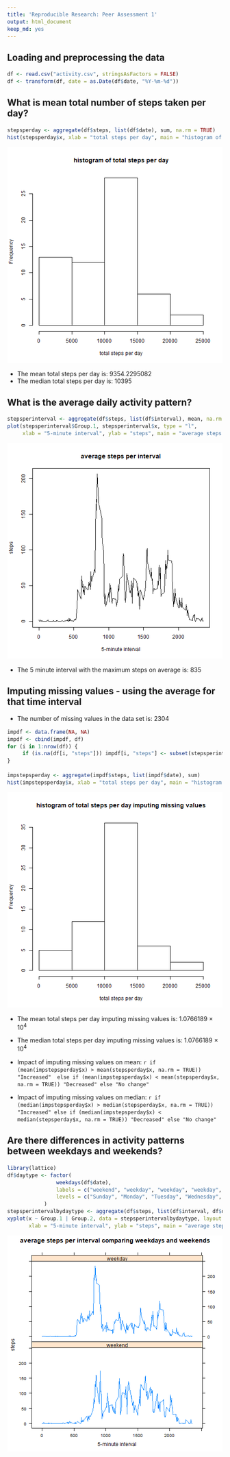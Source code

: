 ```yaml
---
title: 'Reproducible Research: Peer Assessment 1'
output: html_document
keep_md: yes
---
```



## Loading and preprocessing the data

```r
df <- read.csv("activity.csv", stringsAsFactors = FALSE)
df <- transform(df, date = as.Date(df$date, "%Y-%m-%d"))
```


## What is mean total number of steps taken per day?

```r
stepsperday <- aggregate(df$steps, list(df$date), sum, na.rm = TRUE)
hist(stepsperday$x, xlab = "total steps per day", main = "histogram of total steps per day")
```

![plot of chunk unnamed-chunk-2](figure/unnamed-chunk-2-1.png)

* The mean total steps per day is: 9354.2295082
* The median total steps per day is: 10395

## What is the average daily activity pattern?

```r
stepsperinterval <- aggregate(df$steps, list(df$interval), mean, na.rm = TRUE)
plot(stepsperinterval$Group.1, stepsperinterval$x, type = "l",
     xlab = "5-minute interval", ylab = "steps", main = "average steps per interval")
```

![plot of chunk unnamed-chunk-3](figure/unnamed-chunk-3-1.png)

* The 5 minute interval with the maximum steps on average is:
835

## Imputing missing values - using the average for that time interval 
* The number of missing values in the data set is: 2304


```r
impdf <- data.frame(NA, NA)
impdf <- cbind(impdf, df)
for (i in 1:nrow(df)) {
     if (is.na(df[i, "steps"])) impdf[i, "steps"] <- subset(stepsperinterval, Group.1 == df[i, "interval"])[, "x"]
}

impstepsperday <- aggregate(impdf$steps, list(impdf$date), sum)
hist(impstepsperday$x, xlab = "total steps per day", main = "histogram of total steps per day imputing missing values")
```

![plot of chunk unnamed-chunk-4](figure/unnamed-chunk-4-1.png)

* The mean total steps per day imputing missing values is: 1.0766189 &times; 10<sup>4</sup>
* The median total steps per day imputing missing values is: 1.0766189 &times; 10<sup>4</sup>
* Impact of imputing missing values on mean: `r
if (mean(impstepsperday$x) > mean(stepsperday$x, na.rm = TRUE)) "Increased" 
else if (mean(impstepsperday$x) < mean(stepsperday$x, na.rm = TRUE)) "Decreased"
else "No change"
`

* Impact of imputing missing values on median: `r
if (median(impstepsperday$x) > median(stepsperday$x, na.rm = TRUE)) "Increased"
else if (median(impstepsperday$x) < median(stepsperday$x, na.rm = TRUE)) "Decreased"
else "No change"
`

## Are there differences in activity patterns between weekdays and weekends?

```r
library(lattice)
df$daytype <- factor(
                weekdays(df$date),
                labels = c("weekend", "weekday", "weekday", "weekday", "weekday", "weekday", "weekend"),
                levels = c("Sunday", "Monday", "Tuesday", "Wednesday", "Thursday", "Friday", "Saturday")
            )
stepsperintervalbydaytype <- aggregate(df$steps, list(df$interval, df$daytype), mean, na.rm = TRUE)
xyplot(x ~ Group.1 | Group.2, data = stepsperintervalbydaytype, layout = c(1, 2), type = "l",
       xlab = "5-minute interval", ylab = "steps", main = "average steps per interval comparing weekdays and weekends")
```

![plot of chunk unnamed-chunk-5](figure/unnamed-chunk-5-1.png)
